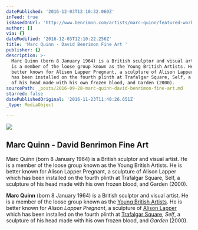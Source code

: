 ```yaml
---
datePublished: '2016-12-03T12:10:32.060Z'
inFeed: true
isBasedOnUrl: 'http://www.benrimon.com/artists/marc-quinn/featured-works?view=slider#1'
author: []
via: {}
dateModified: '2016-12-03T12:10:22.256Z'
title: 'Marc Quinn - David Benrimon Fine Art '
publisher: {}
description: >-
  Marc Quinn (born 8 January 1964) is a British sculptor and visual artist. He
  is a member of the loose group known as the Young British Artists. He is
  better known for Alison Lapper Pregnant, a sculpture of Alison Lapper which
  has been installed on the fourth plinth at Trafalgar Square, Self, a sculpture
  of his head made with his own frozen blood, and Garden (2000).
sourcePath: _posts/2016-09-28-marc-quinn-david-benrimon-fine-art.md
starred: false
datePublishedOriginal: '2016-11-23T11:40:26.651Z'
_type: MediaObject

---
```

<article style=""><img src="https://imgflo.herokuapp.com/graph/2b2431f8e7ba7b0/a907a65ff73b774c0f36681065c1b978/noop.jpeg?input=https%3A%2F%2Fs3.amazonaws.com%2Ffiles.collageplatform.com.prod%2Fimage_cache%2F1010x580_fit%2F54188ee109a72c022291c1d0%2F081c6f7b7f1adc0ee0bc5bdbac0172c4.jpeg" /><h1>Marc Quinn - David Benrimon Fine Art </h1><p>Marc Quinn (born 8 January 1964) is a British sculptor and visual artist. He is a member of the loose group known as the Young British Artists. He is better known for Alison Lapper Pregnant, a sculpture of Alison Lapper which has been installed on the fourth plinth at Trafalgar Square, Self, a sculpture of his head made with his own frozen blood, and Garden (2000).</p></article>

**Marc Quinn** (born 8 January 1964) is a British sculptor and visual artist. He is a member of the loose group known as the [Young British Artists][0]. He is better known for _Alison Lapper Pregnant_, a sculpture of [Alison Lapper][1] which has been installed on the fourth plinth at [Trafalgar Square][2], _Self_, a sculpture of his head made with his own frozen blood, and _Garden_ (2000).

[0]: https://en.wikipedia.org/wiki/Young_British_Artists "Young British Artists"
[1]: https://en.wikipedia.org/wiki/Alison_Lapper "Alison Lapper"
[2]: https://en.wikipedia.org/wiki/Trafalgar_Square "Trafalgar Square"
